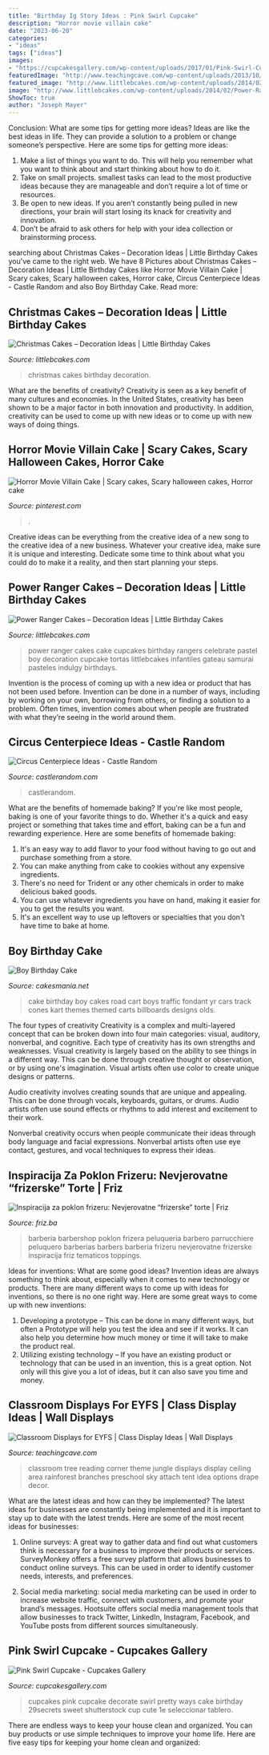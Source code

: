 ```yaml
---
title: "Birthday Ig Story Ideas : Pink Swirl Cupcake"
description: "Horror movie villain cake"
date: "2023-06-20"
categories:
- "ideas"
tags: ["ideas"]
images:
- "https://cupcakesgallery.com/wp-content/uploads/2017/01/Pink-Swirl-Cupcake.jpg"
featuredImage: "http://www.teachingcave.com/wp-content/uploads/2013/10/tree-display.jpg"
featured_image: "http://www.littlebcakes.com/wp-content/uploads/2014/02/Christmas-Cakes.jpg"
image: "http://www.littlebcakes.com/wp-content/uploads/2014/02/Power-Ranger-Cakes.jpg"
ShowToc: true
author: "Joseph Mayer"
---
```



Conclusion: What are some tips for getting more ideas?
Ideas are like the best ideas in life. They can provide a solution to a problem or change someone’s perspective. Here are some tips for getting more ideas:
1. Make a list of things you want to do. This will help you remember what you want to think about and start thinking about how to do it.
2. Take on small projects. smallest tasks can lead to the most productive ideas because they are manageable and don’t require a lot of time or resources.
3. Be open to new ideas. If you aren’t constantly being pulled in new directions, your brain will start losing its knack for creativity and innovation.
4. Don’t be afraid to ask others for help with your idea collection or brainstorming process.

	

		
searching about Christmas Cakes – Decoration Ideas | Little Birthday Cakes you've came to the right web. We have 8 Pictures about Christmas Cakes – Decoration Ideas | Little Birthday Cakes like Horror Movie Villain Cake | Scary cakes, Scary halloween cakes, Horror cake, Circus Centerpiece Ideas - Castle Random and also Boy Birthday Cake. Read more:
		
    
## Christmas Cakes – Decoration Ideas | Little Birthday Cakes

<img loading=lazy src="http://www.littlebcakes.com/wp-content/uploads/2014/02/Christmas-Cakes.jpg" onerror="this.onerror=null;this.src='https://tse3.mm.bing.net/th?id=OIP.7abPoNuTQexxCo5ozhXXwAHaE8&amp;pid=15.1';" alt="Christmas Cakes – Decoration Ideas | Little Birthday Cakes">

_Source: littlebcakes.com_

>christmas cakes birthday decoration. 

	

What are the benefits of creativity?
Creativity is seen as a key benefit of many cultures and economies. In the United States, creativity has been shown to be a major factor in both innovation and productivity. In addition, creativity can be used to come up with new ideas or to come up with new ways of doing things.

    
## Horror Movie Villain Cake | Scary Cakes, Scary Halloween Cakes, Horror Cake

<img loading=lazy src="https://i.pinimg.com/736x/07/e6/d4/07e6d4d7b06759291237e058c62e35d5.jpg" onerror="this.onerror=null;this.src='https://tse1.mm.bing.net/th?id=OIP.1FYEr1HZ4_sO2IwV5hXs4gHaJ3&amp;pid=15.1';" alt="Horror Movie Villain Cake | Scary cakes, Scary halloween cakes, Horror cake">

_Source: pinterest.com_

>. 

	

Creative ideas can be everything from the creative idea of a new song to the creative idea of a new business. Whatever your creative idea, make sure it is unique and interesting. Dedicate some time to think about what you could do to make it a reality, and then start planning your steps.

    
## Power Ranger Cakes – Decoration Ideas | Little Birthday Cakes

<img loading=lazy src="http://www.littlebcakes.com/wp-content/uploads/2014/02/Power-Ranger-Cakes.jpg" onerror="this.onerror=null;this.src='https://tse3.mm.bing.net/th?id=OIP.boN39HizcC8LoYlqcsiB3wHaLG&amp;pid=15.1';" alt="Power Ranger Cakes – Decoration Ideas | Little Birthday Cakes">

_Source: littlebcakes.com_

>power ranger cakes cake cupcakes birthday rangers celebrate pastel boy decoration cupcake tortas littlebcakes infantiles gateau samurai pasteles indulgy birthdays. 

	

Invention is the process of coming up with a new idea or product that has not been used before. Invention can be done in a number of ways, including by working on your own, borrowing from others, or finding a solution to a problem. Often times, invention comes about when people are frustrated with what they’re seeing in the world around them.

    
## Circus Centerpiece Ideas - Castle Random

<img loading=lazy src="https://castlerandom.com/wp-content/uploads/2019/11/Circus-Centerpiece-3.jpg" onerror="this.onerror=null;this.src='https://tse2.mm.bing.net/th?id=OIP.kjrhiVvk5gJ2rk4dJQnsVgHaLG&amp;pid=15.1';" alt="Circus Centerpiece Ideas - Castle Random">

_Source: castlerandom.com_

>castlerandom. 

	

What are the benefits of homemade baking?
If you're like most people, baking is one of your favorite things to do. Whether it's a quick and easy project or something that takes time and effort, baking can be a fun and rewarding experience. Here are some benefits of homemade baking: 
1) It's an easy way to add flavor to your food without having to go out and purchase something from a store. 
2) You can make anything from cake to cookies without any expensive ingredients. 
3) There's no need for Trident or any other chemicals in order to make delicious baked goods. 
4) You can use whatever ingredients you have on hand, making it easier for you to get the results you want. 
5) It's an excellent way to use up leftovers or specialties that you don't have time to bake at home.

    
## Boy Birthday Cake

<img loading=lazy src="https://cakesmania.net/wp-content/uploads/Go_Cart_Cake.jpeg" onerror="this.onerror=null;this.src='https://tse2.mm.bing.net/th?id=OIP.GdLUd2DclDj24ocWXoB-4gHaJ4&amp;pid=15.1';" alt="Boy Birthday Cake">

_Source: cakesmania.net_

>cake birthday boy cakes road cart boys traffic fondant yr cars track cones kart themes themed carts billboards designs olds. 

	

The four types of creativity
Creativity is a complex and multi-layered concept that can be broken down into four main categories: visual, auditory, nonverbal, and cognitive. Each type of creativity has its own strengths and weaknesses.
Visual creativity is largely based on the ability to see things in a different way. This can be done through creative thought or observation, or by using one's imagination. Visual artists often use color to create unique designs or patterns.

Audio creativity involves creating sounds that are unique and appealing. This can be done through vocals, keyboards, guitars, or drums. Audio artists often use sound effects or rhythms to add interest and excitement to their work.

Nonverbal creativity occurs when people communicate their ideas through body language and facial expressions. Nonverbal artists often use eye contact, gestures, and vocal techniques to express their ideas.

    
## Inspiracija Za Poklon Frizeru: Nevjerovatne “frizerske” Torte | Friz

<img loading=lazy src="http://friz.ba/wp-content/uploads/2017/03/torta-za-frizera-8.jpg" onerror="this.onerror=null;this.src='https://tse4.mm.bing.net/th?id=OIP.zV76ZY-Fff2rjxutMugkIAAAAA&amp;pid=15.1';" alt="Inspiracija za poklon frizeru: Nevjerovatne “frizerske” torte | Friz">

_Source: friz.ba_

>barberia barbershop poklon frizera peluqueria barbero parrucchiere peluquero barberias barbers barbería frizeru nevjerovatne frizerske inspiracija friz tematicos toppings. 

	

Ideas for inventions: What are some good ideas?
Invention ideas are always something to think about, especially when it comes to new technology or products. There are many different ways to come up with ideas for inventions, so there is no one right way. Here are some great ways to come up with new inventions: 
1. Developing a prototype – This can be done in many different ways, but often a Prototype will help you test the idea and see if it works. It can also help you determine how much money or time it will take to make the product real. 
2. Utilizing existing technology – If you have an existing product or technology that can be used in an invention, this is a great option. Not only will this give you a lot of ideas, but it can also save you time and money. 

    
## Classroom Displays For EYFS | Class Display Ideas | Wall Displays

<img loading=lazy src="http://www.teachingcave.com/wp-content/uploads/2013/10/tree-display.jpg" onerror="this.onerror=null;this.src='https://tse1.mm.bing.net/th?id=OIP.gomkWS2KPPK0MY3asCDkkgHaNJ&amp;pid=15.1';" alt="Classroom Displays for EYFS | Class Display Ideas | Wall Displays">

_Source: teachingcave.com_

>classroom tree reading corner theme jungle displays display ceiling area rainforest branches preschool sky attach tent idea options drape decor. 

	

What are the latest ideas and how can they be implemented?
The latest ideas for businesses are constantly being implemented and it is important to stay up to date with the latest trends. Here are some of the most recent ideas for businesses:
1. Online surveys: A great way to gather data and find out what customers think is necessary for a business to improve their products or services. SurveyMonkey offers a free survey platform that allows businesses to conduct online surveys. This can be used in order to identify customer needs, interests, and preferences.

2. Social media marketing: social media marketing can be used in order to increase website traffic, connect with customers, and promote your brand’s messages. Hootsuite offers social media management tools that allow businesses to track Twitter, LinkedIn, Instagram, Facebook, and YouTube posts from different sources simultaneously.

    
## Pink Swirl Cupcake - Cupcakes Gallery

<img loading=lazy src="https://cupcakesgallery.com/wp-content/uploads/2017/01/Pink-Swirl-Cupcake.jpg" onerror="this.onerror=null;this.src='https://tse1.mm.bing.net/th?id=OIP.FxKDmi0PkwdgQzPTDHI35QHaLG&amp;pid=15.1';" alt="Pink Swirl Cupcake - Cupcakes Gallery">

_Source: cupcakesgallery.com_

>cupcakes pink cupcake decorate swirl pretty ways cake birthday 29secrets sweet shutterstock cup cute 1e seleccionar tablero. 

	

There are endless ways to keep your house clean and organized. You can buy products or use simple techniques to improve your home life. Here are five easy tips for keeping your home clean and organized:

